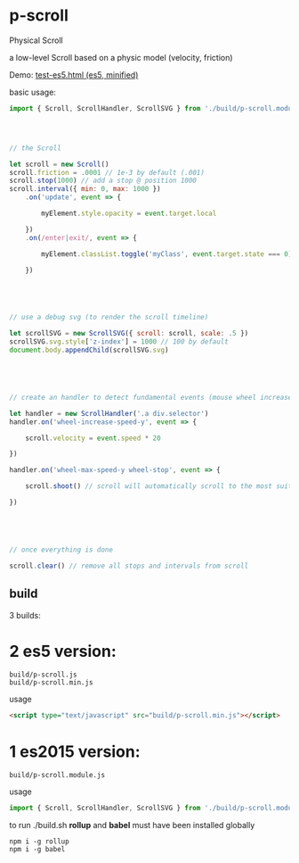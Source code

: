 # p-scroll

Physical Scroll

a low-level Scroll based on a physic model (velocity, friction)

Demo: [test-es5.html (es5, minified)](http://htmlpreview.github.io/?https://github.com/jniac/p-scroll/blob/master/test/test-es5.html) 

basic usage:

```javascript
import { Scroll, ScrollHandler, ScrollSVG } from './build/p-scroll.module.js'




// the Scroll

let scroll = new Scroll()
scroll.friction = .0001 // 1e-3 by default (.001)
scroll.stop(1000) // add a stop @ position 1000
scroll.interval({ min: 0, max: 1000 })
	.on('update', event => {

		myElement.style.opacity = event.target.local

	})
	.on(/enter|exit/, event => {

		myElement.classList.toggle('myClass', event.target.state === 0)

	})





// use a debug svg (to render the scroll timeline)

let scrollSVG = new ScrollSVG({ scroll: scroll, scale: .5 })
scrollSVG.svg.style['z-index'] = 1000 // 100 by default
document.body.appendChild(scrollSVG.svg)





// create an handler to detect fundamental events (mouse wheel increase phase, break)

let handler = new ScrollHandler('.a div.selector')
handler.on('wheel-increase-speed-y', event => {

	scroll.velocity = event.speed * 20

})

handler.on('wheel-max-speed-y wheel-stop', event => {

	scroll.shoot() // scroll will automatically scroll to the most suitable stop (depending on velocity & available stops)

})





// once everything is done

scroll.clear() // remove all stops and intervals from scroll


```

## build

3 builds:    
# 2 es5 version:
```
build/p-scroll.js
build/p-scroll.min.js
```
usage
```html
<script type="text/javascript" src="build/p-scroll.min.js"></script>
```
# 1 es2015 version:
```
build/p-scroll.module.js
```
usage
```javascript
import { Scroll, ScrollHandler, ScrollSVG } from './build/p-scroll.module.js'
```

to run ./build.sh **rollup** and **babel** must have been installed globally
```
npm i -g rollup
npm i -g babel
```
